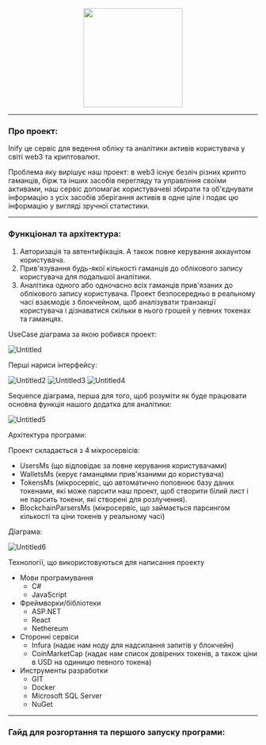 <div id="header" align="center">
  <img src="https://github.com/user-attachments/assets/580b3d49-e431-4ac8-9fb2-712a0a077161" width="200"/>
</div>

---

### Про проект:

Inify це сервіс для ведення обліку та аналітики активів користувача у світі web3 та криптовалют.

Проблема яку вирішує наш проект: в web3 існує безліч різних крипто гаманців, бірж та інших засобів перегляду та управління своїми активами, наш сервіс допомагає користувачеві збирати та об'єднувати інформацію з усіх засобів зберігання активів в одне ціле і подає цю інформацію у вигляді зручної статистики.

---

### Функціонал та архітектура:

1. Авторизація та автентифікація. А також повне керування аккаунтом користувача.
2. Прив'язування будь-якої кількості гаманців до облікового запису користувача для подальшої аналітики.
3. Аналітика одного або одночасно всіх гаманців прив'язаних до облікового запису користувача. Проект безпосередньо в реальному часі взаємодіє з блокчейном, щоб аналізувати транзакції користувача і дізнаватися скільки в нього грошей у певних токенах та гаманцях.

UseCase діаграма за якою робився проект:

![Untitled](https://github.com/user-attachments/assets/80eb60bc-10bf-4d78-a07e-2892a8dd5159)

Перші нариси інтерфейсу:

![Untitled2](https://github.com/user-attachments/assets/67108f22-e6f1-439a-bce3-7673fc9d53ff)
![Untitled3](https://github.com/user-attachments/assets/ca2fbf6c-8b2e-479b-8544-25b29ec03646)
![Untitled4](https://github.com/user-attachments/assets/bc76208d-f13b-4d1b-917e-bb66cea4e14d)

Sequence діаграма, перша для того, щоб розуміти як буде працювати основна функція нашого додатка для аналітики:

![Untitled5](https://github.com/user-attachments/assets/ca94d295-efde-4b79-916b-b2907481ee86)

Архітектура програми:

Проект складається з 4 мікросервісів:
- UsersMs (що відповідає за повне керування користувачами)
- WalletsMs (керує гаманцями прив'язаними до користувача)
- TokensMs (мікросервіс, що автоматично поповнює базу даних токенами, які може парсити наш проект, щоб створити білий лист і не парсить токени, які створені для розлучення).
- BlockchainParsersMs (мікросервіс, що займається парсингом кількості та ціни токенів у реальному часі)

Діаграма:

![Untitled6](https://github.com/user-attachments/assets/bb5868cd-ae63-418e-a815-85341f4b3d5a)

Технології, що використовуються для написання проекту
- Мови програмування
  - C#
  - JavaScript
- Фреймворки/бібліотеки
  - ASP.NET
  - React
  - Nethereum
- Сторонні сервіси
  - Infura (надає нам ноду для надсилання запитів у блокчейн)
  - CoinMarketCap (надає нам список довірених токенів, а також ціни в USD на одиницю певного токена)
- Инструменты разработки
  - GIT
  - Docker
  - Microsoft SQL Server
  - NuGet

---

### Гайд для розгортання та першого запуску програми:
